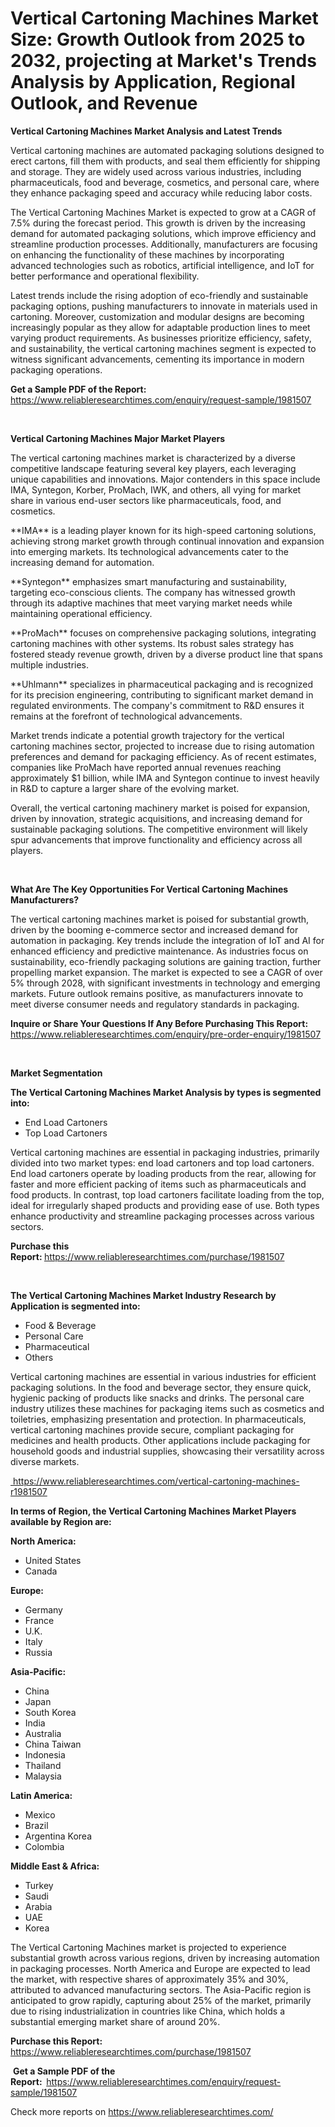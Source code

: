 <p><h1>Vertical Cartoning Machines Market Size: Growth Outlook from 2025 to 2032, projecting at Market's Trends Analysis by Application, Regional Outlook, and Revenue</h1></p><p><strong>Vertical Cartoning Machines Market Analysis and Latest Trends</strong></p>
<p><p>Vertical cartoning machines are automated packaging solutions designed to erect cartons, fill them with products, and seal them efficiently for shipping and storage. They are widely used across various industries, including pharmaceuticals, food and beverage, cosmetics, and personal care, where they enhance packaging speed and accuracy while reducing labor costs.</p><p>The Vertical Cartoning Machines Market is expected to grow at a CAGR of 7.5% during the forecast period. This growth is driven by the increasing demand for automated packaging solutions, which improve efficiency and streamline production processes. Additionally, manufacturers are focusing on enhancing the functionality of these machines by incorporating advanced technologies such as robotics, artificial intelligence, and IoT for better performance and operational flexibility.</p><p>Latest trends include the rising adoption of eco-friendly and sustainable packaging options, pushing manufacturers to innovate in materials used in cartoning. Moreover, customization and modular designs are becoming increasingly popular as they allow for adaptable production lines to meet varying product requirements. As businesses prioritize efficiency, safety, and sustainability, the vertical cartoning machines segment is expected to witness significant advancements, cementing its importance in modern packaging operations.</p></p>
<p><strong>Get a Sample PDF of the Report:&nbsp;</strong> <a href="https://www.reliableresearchtimes.com/enquiry/request-sample/1981507?utm_campaign=2009&utm_medium=2&utm_source=Github&utm_content=ia&utm_term=10042025&utm_id=vertical-cartoning-machines">https://www.reliableresearchtimes.com/enquiry/request-sample/1981507</a></p>
<p>&nbsp;</p>
<p><strong>Vertical Cartoning Machines Major Market Players</strong></p>
<p><p>The vertical cartoning machines market is characterized by a diverse competitive landscape featuring several key players, each leveraging unique capabilities and innovations. Major contenders in this space include IMA, Syntegon, Korber, ProMach, IWK, and others, all vying for market share in various end-user sectors like pharmaceuticals, food, and cosmetics.</p><p>**IMA** is a leading player known for its high-speed cartoning solutions, achieving strong market growth through continual innovation and expansion into emerging markets. Its technological advancements cater to the increasing demand for automation.</p><p>**Syntegon** emphasizes smart manufacturing and sustainability, targeting eco-conscious clients. The company has witnessed growth through its adaptive machines that meet varying market needs while maintaining operational efficiency.</p><p>**ProMach** focuses on comprehensive packaging solutions, integrating cartoning machines with other systems. Its robust sales strategy has fostered steady revenue growth, driven by a diverse product line that spans multiple industries.</p><p>**Uhlmann** specializes in pharmaceutical packaging and is recognized for its precision engineering, contributing to significant market demand in regulated environments. The company's commitment to R&D ensures it remains at the forefront of technological advancements.</p><p>Market trends indicate a potential growth trajectory for the vertical cartoning machines sector, projected to increase due to rising automation preferences and demand for packaging efficiency. As of recent estimates, companies like ProMach have reported annual revenues reaching approximately $1 billion, while IMA and Syntegon continue to invest heavily in R&D to capture a larger share of the evolving market.</p><p>Overall, the vertical cartoning machinery market is poised for expansion, driven by innovation, strategic acquisitions, and increasing demand for sustainable packaging solutions. The competitive environment will likely spur advancements that improve functionality and efficiency across all players.</p></p>
<p>&nbsp;</p>
<p><strong>What Are The Key Opportunities For Vertical Cartoning Machines Manufacturers?</strong></p>
<p><p>The vertical cartoning machines market is poised for substantial growth, driven by the booming e-commerce sector and increased demand for automation in packaging. Key trends include the integration of IoT and AI for enhanced efficiency and predictive maintenance. As industries focus on sustainability, eco-friendly packaging solutions are gaining traction, further propelling market expansion. The market is expected to see a CAGR of over 5% through 2028, with significant investments in technology and emerging markets. Future outlook remains positive, as manufacturers innovate to meet diverse consumer needs and regulatory standards in packaging.</p></p>
<p><strong>Inquire or Share Your Questions If Any Before Purchasing This Report:</strong> <a href="https://www.reliableresearchtimes.com/enquiry/pre-order-enquiry/1981507?utm_campaign=2009&utm_medium=2&utm_source=Github&utm_content=ia&utm_term=10042025&utm_id=vertical-cartoning-machines">https://www.reliableresearchtimes.com/enquiry/pre-order-enquiry/1981507</a></p>
<p>&nbsp;</p>
<p><strong>Market Segmentation</strong></p>
<p><strong>The Vertical Cartoning Machines Market Analysis by types is segmented into:</strong></p>
<p><ul><li>End Load Cartoners</li><li>Top Load Cartoners</li></ul></p>
<p><p>Vertical cartoning machines are essential in packaging industries, primarily divided into two market types: end load cartoners and top load cartoners. End load cartoners operate by loading products from the rear, allowing for faster and more efficient packing of items such as pharmaceuticals and food products. In contrast, top load cartoners facilitate loading from the top, ideal for irregularly shaped products and providing ease of use. Both types enhance productivity and streamline packaging processes across various sectors.</p></p>
<p><strong>Purchase this Report:&nbsp;</strong><a href="https://www.reliableresearchtimes.com/purchase/1981507?utm_campaign=2009&utm_medium=2&utm_source=Github&utm_content=ia&utm_term=10042025&utm_id=vertical-cartoning-machines">https://www.reliableresearchtimes.com/purchase/1981507</a></p>
<p>&nbsp;</p>
<p><strong>The Vertical Cartoning Machines Market Industry Research by Application is segmented into:</strong></p>
<p><ul><li>Food & Beverage</li><li>Personal Care</li><li>Pharmaceutical</li><li>Others</li></ul></p>
<p><p>Vertical cartoning machines are essential in various industries for efficient packaging solutions. In the food and beverage sector, they ensure quick, hygienic packing of products like snacks and drinks. The personal care industry utilizes these machines for packaging items such as cosmetics and toiletries, emphasizing presentation and protection. In pharmaceuticals, vertical cartoning machines provide secure, compliant packaging for medicines and health products. Other applications include packaging for household goods and industrial supplies, showcasing their versatility across diverse markets.</p></p>
<p><a href="https://www.reliableresearchtimes.com/vertical-cartoning-machines-r1981507?utm_campaign=2009&utm_medium=2&utm_source=Github&utm_content=ia&utm_term=10042025&utm_id=vertical-cartoning-machines">&nbsp;https://www.reliableresearchtimes.com/vertical-cartoning-machines-r1981507</a></p>
<p><strong>In terms of Region, the Vertical Cartoning Machines Market Players available by Region are:</strong></p>
<p>
    <p> <strong> North America: </strong>
        <ul>
            <li>United States</li>
            <li>Canada</li>
        </ul>
        </p> 
    <p> <strong> Europe: </strong>
        <ul>
            <li>Germany</li>
            <li>France</li>
            <li>U.K.</li>
            <li>Italy</li>
            <li>Russia</li>
        </ul>
        </p> 
    <p> <strong> Asia-Pacific: </strong>
        <ul>
            <li>China</li>
            <li>Japan</li>
            <li>South Korea</li>
            <li>India</li>
            <li>Australia</li>
            <li>China Taiwan</li>
            <li>Indonesia</li>
            <li>Thailand</li>
            <li>Malaysia</li>
        </ul>
        </p> 
    <p> <strong> Latin America: </strong>
        <ul>
            <li>Mexico</li>
            <li>Brazil</li>
            <li>Argentina Korea</li>
            <li>Colombia</li>
        </ul>
        </p> 
    <p> <strong> Middle East & Africa: </strong>
        <ul>
            <li>Turkey</li>
            <li>Saudi</li>
            <li>Arabia</li>
            <li>UAE</li>
            <li>Korea</li>
        </ul>
    </p>
    </p>
<p><p>The Vertical Cartoning Machines market is projected to experience substantial growth across various regions, driven by increasing automation in packaging processes. North America and Europe are expected to lead the market, with respective shares of approximately 35% and 30%, attributed to advanced manufacturing sectors. The Asia-Pacific region is anticipated to grow rapidly, capturing about 25% of the market, primarily due to rising industrialization in countries like China, which holds a substantial emerging market share of around 20%.</p></p>
<p><strong>Purchase this Report: </strong><a href="https://www.reliableresearchtimes.com/purchase/1981507?utm_campaign=2009&utm_medium=2&utm_source=Github&utm_content=ia&utm_term=10042025&utm_id=vertical-cartoning-machines">https://www.reliableresearchtimes.com/purchase/1981507</a></p>
<p>&nbsp;<strong>Get a Sample PDF of the Report:&nbsp;&nbsp;</strong><a href="https://www.reliableresearchtimes.com/enquiry/request-sample/1981507?utm_campaign=2009&utm_medium=2&utm_source=Github&utm_content=ia&utm_term=10042025&utm_id=vertical-cartoning-machines">https://www.reliableresearchtimes.com/enquiry/request-sample/1981507</a></p>
<p><strong></strong></p>
<p>Check more reports on <a href="https://www.reliableresearchtimes.com/?utm_campaign=2009&utm_medium=2&utm_source=Github&utm_content=ia&utm_term=10042025&utm_id=vertical-cartoning-machines">https://www.reliableresearchtimes.com/</a></p>